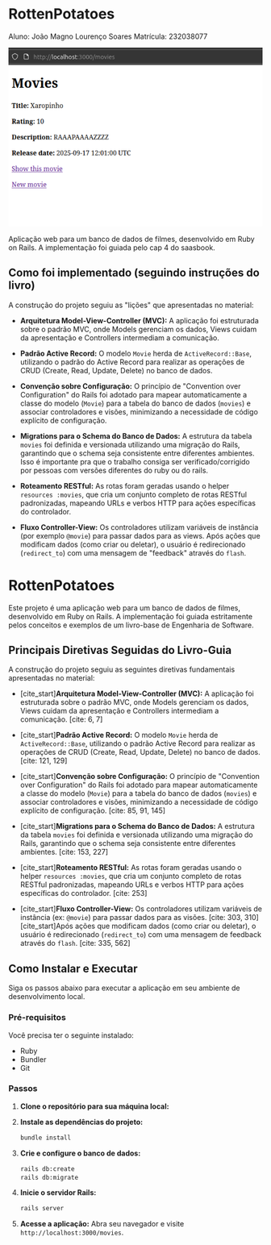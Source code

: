 # RottenPotatoes

Aluno: João Magno Lourenço Soares
Matrícula: 232038077

![Foto da tela principal](assets_readme/Foto_Inicial.png)

Aplicação web para um banco de dados de filmes, desenvolvido em Ruby on Rails. A implementação foi guiada pelo cap 4 do saasbook.

## Como foi implementado (seguindo instruções do livro)

A construção do projeto seguiu as "lições" que apresentadas no material:

* **Arquitetura Model-View-Controller (MVC):** A aplicação foi estruturada sobre o padrão MVC, onde Models gerenciam os dados, Views cuidam da apresentação e Controllers intermediam a comunicação.

* **Padrão Active Record:** O modelo `Movie` herda de `ActiveRecord::Base`, utilizando o padrão do Active Record para realizar as operações de CRUD (Create, Read, Update, Delete) no banco de dados.

* **Convenção sobre Configuração:** O princípio de "Convention over Configuration" do Rails foi adotado para mapear automaticamente a classe do modelo (`Movie`) para a tabela do banco de dados (`movies`) e associar controladores e visões, minimizando a necessidade de código explícito de configuração.

* **Migrations para o Schema do Banco de Dados:** A estrutura da tabela `movies` foi definida e versionada utilizando uma migração do Rails, garantindo que o schema seja consistente entre diferentes ambientes. Isso é importante pra que o trabalho consiga ser verificado/corrigido por pessoas com versões diferentes do ruby ou do rails.

* **Roteamento RESTful:** As rotas foram geradas usando o helper `resources :movies`, que cria um conjunto completo de rotas RESTful padronizadas, mapeando URLs e verbos HTTP para ações específicas do controlador.

* **Fluxo Controller-View:** Os controladores utilizam variáveis de instância (por exemplo `@movie`) para passar dados para as views. Após ações que modificam dados (como criar ou deletar), o usuário é redirecionado (`redirect_to`) com uma mensagem de "feedback" através do `flash`.

# RottenPotatoes

Este projeto é uma aplicação web para um banco de dados de filmes, desenvolvido em Ruby on Rails. A implementação foi guiada estritamente pelos conceitos e exemplos de um livro-base de Engenharia de Software.

## Principais Diretivas Seguidas do Livro-Guia

A construção do projeto seguiu as seguintes diretivas fundamentais apresentadas no material:

* [cite_start]**Arquitetura Model-View-Controller (MVC):** A aplicação foi estruturada sobre o padrão MVC, onde Models gerenciam os dados, Views cuidam da apresentação e Controllers intermediam a comunicação. [cite: 6, 7]

* [cite_start]**Padrão Active Record:** O modelo `Movie` herda de `ActiveRecord::Base`, utilizando o padrão Active Record para realizar as operações de CRUD (Create, Read, Update, Delete) no banco de dados. [cite: 121, 129]

* [cite_start]**Convenção sobre Configuração:** O princípio de "Convention over Configuration" do Rails foi adotado para mapear automaticamente a classe do modelo (`Movie`) para a tabela do banco de dados (`movies`) e associar controladores e visões, minimizando a necessidade de código explícito de configuração. [cite: 85, 91, 145]

* [cite_start]**Migrations para o Schema do Banco de Dados:** A estrutura da tabela `movies` foi definida e versionada utilizando uma migração do Rails, garantindo que o schema seja consistente entre diferentes ambientes. [cite: 153, 227]

* [cite_start]**Roteamento RESTful:** As rotas foram geradas usando o helper `resources :movies`, que cria um conjunto completo de rotas RESTful padronizadas, mapeando URLs e verbos HTTP para ações específicas do controlador. [cite: 253]

* [cite_start]**Fluxo Controller-View:** Os controladores utilizam variáveis de instância (ex: `@movie`) para passar dados para as visões. [cite: 303, 310] [cite_start]Após ações que modificam dados (como criar ou deletar), o usuário é redirecionado (`redirect_to`) com uma mensagem de feedback através do `flash`. [cite: 335, 562]

## Como Instalar e Executar

Siga os passos abaixo para executar a aplicação em seu ambiente de desenvolvimento local.

### Pré-requisitos
Você precisa ter o seguinte instalado:
* Ruby
* Bundler
* Git

### Passos

1.  **Clone o repositório para sua máquina local:**

2.  **Instale as dependências do projeto:**
    ```sh
    bundle install
    ```

3.  **Crie e configure o banco de dados:**
    ```sh
    rails db:create
    rails db:migrate
    ```

4.  **Inicie o servidor Rails:**
    ```sh
    rails server
    ```

5.  **Acesse a aplicação:**
    Abra seu navegador e visite `http://localhost:3000/movies`.
